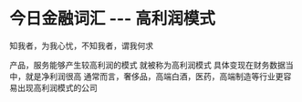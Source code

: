 # 今日金融词汇 --- 高利润模式
知我者，为我心忧，不知我者，谓我何求

产品，服务能够产生较高利润的模式
就被称为高利润模式
具体变现在财务数据当中，就是净利润很高
通常而言，奢侈品，高端白酒，医药，高端制造等行业更容易出现高利润模式的公司
